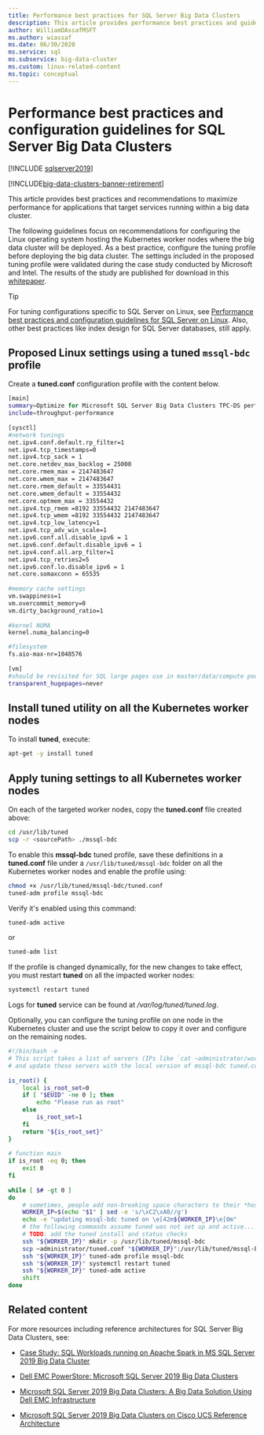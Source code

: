 ```yaml
---
title: Performance best practices for SQL Server Big Data Clusters
description: This article provides performance best practices and guidelines for running SQL Server Big Data Clusters on Kubernetes
author: WilliamDAssafMSFT
ms.author: wiassaf
ms.date: 06/30/2020
ms.service: sql
ms.subservice: big-data-cluster
ms.custom: linux-related-content
ms.topic: conceptual
---
```


# Performance best practices and configuration guidelines for SQL Server Big Data Clusters

[!INCLUDE [sqlserver2019](../includes/applies-to-version/sqlserver2019.md)]

[!INCLUDE[big-data-clusters-banner-retirement](../includes/bdc-banner-retirement.md)]

This article provides best practices and recommendations to maximize performance for applications that target services running within a big data cluster.

The following guidelines focus on recommendations for configuring the Linux operating system hosting the Kubernetes worker nodes where the big data cluster will be deployed. As a best practice, configure the tuning profile before deploying the big data cluster. The settings included in the proposed tuning profile were validated during the case study conducted by Microsoft and Intel. The results of the study are published for download in this [whitepaper](https://aka.ms/sql-bdc-spark-perf/).

> [!TIP]
> For tuning configurations specific to SQL Server on Linux, see [Performance best practices and configuration guidelines for SQL Server on Linux](../linux/sql-server-linux-performance-best-practices.md). Also, other best practices like index design for SQL Server databases, still apply.

## Proposed Linux settings using a tuned `mssql-bdc` profile

Create a **tuned.conf** configuration profile with the content below.

```bash
[main]
summary=Optimize for Microsoft SQL Server Big Data Clusters TPC-DS performance
include=throughput-performance
 
[sysctl]
#network tunings
net.ipv4.conf.default.rp_filter=1
net.ipv4.tcp_timestamps=0
net.ipv4.tcp_sack = 1
net.core.netdev_max_backlog = 25000
net.core.rmem_max = 2147483647
net.core.wmem_max = 2147483647
net.core.rmem_default = 33554431
net.core.wmem_default = 33554432
net.core.optmem_max = 33554432
net.ipv4.tcp_rmem =8192 33554432 2147483647
net.ipv4.tcp_wmem =8192 33554432 2147483647
net.ipv4.tcp_low_latency=1
net.ipv4.tcp_adv_win_scale=1
net.ipv6.conf.all.disable_ipv6 = 1
net.ipv6.conf.default.disable_ipv6 = 1
net.ipv4.conf.all.arp_filter=1
net.ipv4.tcp_retries2=5
net.ipv6.conf.lo.disable_ipv6 = 1
net.core.somaxconn = 65535
 
#memory cache settings
vm.swappiness=1
vm.overcommit_memory=0
vm.dirty_background_ratio=1
 
#kernel NUMA
kernel.numa_balancing=0

#filesystem
fs.aio-max-nr=1048576
 
[vm]
#should be revisited for SQL large pages use in master/data/compute pods
transparent_hugepages=never
```

## Install **tuned** utility on all the Kubernetes worker nodes

To install **tuned**, execute:

```bash
apt-get -y install tuned
```

## Apply tuning settings to all Kubernetes worker nodes

On each of the targeted worker nodes, copy the **tuned.conf** file created above:

```bash
cd /usr/lib/tuned
scp -r <sourcePath> ./mssql-bdc
```

To enable this **mssql-bdc** tuned profile, save these definitions in a **tuned.conf** file under a `/usr/lib/tuned/mssql-bdc` folder on all the Kubernetes worker nodes and enable the profile using:

```bash
chmod +x /usr/lib/tuned/mssql-bdc/tuned.conf
tuned-adm profile mssql-bdc
```

Verify it's enabled using this command:

```bash
tuned-adm active
```

or

```bash
tuned-adm list
```

If the profile is changed dynamically, for the new changes to take effect, you must restart **tuned** on all the impacted worker nodes:

```bash
systemctl restart tuned
```
 
Logs for **tuned** service can be found at */var/log/tuned/tuned.log*.

Optionally, you can configure the tuning profile on one node in the Kubernetes cluster and use the script below to copy it over and configure on the remaining nodes.

```bash
#!/bin/bash -e
# This script takes a list of servers (IPs like `cat ~administrator/workerhosts)) as input
# and update these servers with the local version of mssql-bdc tuned.conf.
 
is_root() {
    local is_root_set=0
    if [ "$EUID" -ne 0 ]; then
        echo "Please run as root"
    else
        is_root_set=1
    fi
    return "${is_root_set}"
}
 
# function main
if is_root -eq 0; then
    exit 0
fi
 
while [ $# -gt 0 ]
do
    # sometimes, people add non-breaking space characters to their *host* files.
    WORKER_IP=$(echo "$1" | sed -e 's/\xC2\xA0//g')
    echo -e "updating mssql-bdc tuned on \e[42m${WORKER_IP}\e[0m"
    # the following commands assume tuned was not set up and active...
    # TODO: add the tuned install and status checks
    ssh "${WORKER_IP}" mkdir -p /usr/lib/tuned/mssql-bdc
    scp ~administrator/tuned.conf "${WORKER_IP}":/usr/lib/tuned/mssql-bdc/tuned.conf
    ssh "${WORKER_IP}" tuned-adm profile mssql-bdc
    ssh "${WORKER_IP}" systemctl restart tuned
    ssh "${WORKER_IP}" tuned-adm active
    shift
done

```

## Related content

For more resources including reference architectures for SQL Server Big Data Clusters, see:

* [Case Study: SQL Workloads running on Apache Spark in MS SQL Server 2019 Big Data Cluster](https://aka.ms/sql-bdc-spark-perf/)

* [Dell EMC PowerStore: Microsoft SQL Server 2019 Big Data Clusters](https://www.dellemc.com/resources/en-us/asset/white-papers/products/storage/h18231-dell-emc-powerstore-sql-server-big-data-clusters.pdf)

* [Microsoft SQL Server 2019 Big Data Clusters: A Big Data Solution Using Dell EMC Infrastructure](https://infohub.delltechnologies.com/t/microsoft-sql-server-2019-big-data-clusters-a-big-data-solution-using-dell-emc-infrastructure/)

* [Microsoft SQL Server 2019 Big Data Clusters on Cisco UCS Reference Architecture](https://www.cisco.com/c/en/us/solutions/collateral/data-center-virtualization/unified-computing/sql-server-on-big-data-cluster-on-ucs.html)
